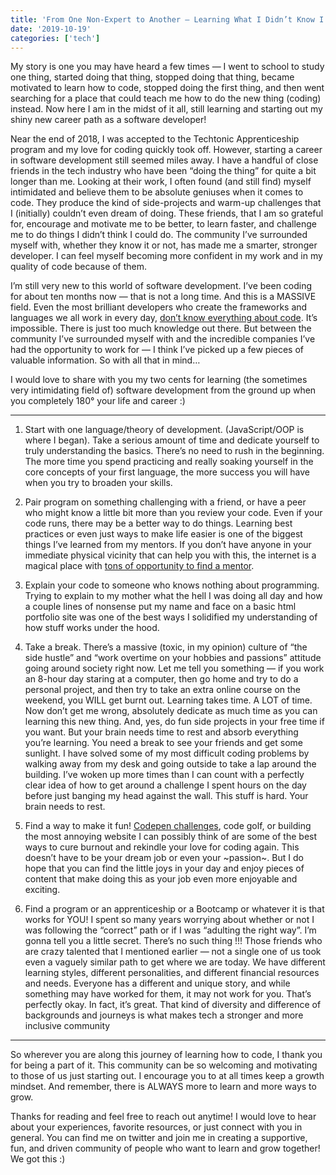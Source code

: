 ```yaml
---
title: 'From One Non-Expert to Another — Learning What I Didn’t Know I Didn’t Know'
date: '2019-10-19'
categories: ['tech']
---
```


My story is one you may have heard a few times — I went to school to study one thing, started doing that thing, stopped doing that thing, became motivated to learn how to code, stopped doing the first thing, and then went searching for a place that could teach me how to do the new thing (coding) instead. Now here I am in the midst of it all, still learning and starting out my shiny new career path as a software developer!

Near the end of 2018, I was accepted to the Techtonic Apprenticeship program and my love for coding quickly took off. However, starting a career in software development still seemed miles away. I have a handful of close friends in the tech industry who have been “doing the thing” for quite a bit longer than me. Looking at their work, I often found (and still find) myself intimidated and believe them to be absolute geniuses when it comes to code. They produce the kind of side-projects and warm-up challenges that I (initially) couldn’t even dream of doing. These friends, that I am so grateful for, encourage and motivate me to be better, to learn faster, and challenge me to do things I didn’t think I could do. The community I’ve surrounded myself with, whether they know it or not, has made me a smarter, stronger developer. I can feel myself becoming more confident in my work and in my quality of code because of them.

I’m still very new to this world of software development. I’ve been coding for about ten months now — that is not a long time. And this is a MASSIVE field. Even the most brilliant developers who create the frameworks and languages we all work in every day, [don’t know everything about code](https://overreacted.io/things-i-dont-know-as-of-2018/). It’s impossible. There is just too much knowledge out there. But between the community I’ve surrounded myself with and the incredible companies I’ve had the opportunity to work for — I think I’ve picked up a few pieces of valuable information. So with all that in mind…

I would love to share with you my two cents for learning (the sometimes very intimidating field of) software development from the ground up when you completely 180° your life and career :\)

***

1. Start with one language/theory of development. (JavaScript/OOP is where I began). Take a serious amount of time and dedicate yourself to truly understanding the basics. There’s no need to rush in the beginning. The more time you spend practicing and really soaking yourself in the core concepts of your first language, the more success you will have when you try to broaden your skills.
    
2. Pair program on something challenging with a friend, or have a peer who might know a little bit more than you review your code. Even if your code runs, there may be a better way to do things. Learning best practices or even just ways to make life easier is one of the biggest things I’ve learned from my mentors. If you don’t have anyone in your immediate physical vicinity that can help you with this, the internet is a magical place with [tons of opportunity to find a mentor](https://learntocodewith.me/posts/coding-mentor/).
    
3. Explain your code to someone who knows nothing about programming. Trying to explain to my mother what the hell I was doing all day and how a couple lines of nonsense put my name and face on a basic html portfolio site was one of the best ways I solidified my understanding of how stuff works under the hood.
    
4. Take a break. There’s a massive (toxic, in my opinion) culture of “the side hustle” and “work overtime on your hobbies and passions” attitude going around society right now. Let me tell you something — if you work an 8-hour day staring at a computer, then go home and try to do a personal project, and then try to take an extra online course on the weekend, you WILL get burnt out. Learning takes time. A LOT of time. Now don’t get me wrong, absolutely dedicate as much time as you can learning this new thing. And, yes, do fun side projects in your free time if you want. But your brain needs time to rest and absorb everything you’re learning. You need a break to see your friends and get some sunlight. I have solved some of my most difficult coding problems by walking away from my desk and going outside to take a lap around the building. I’ve woken up more times than I can count with a perfectly clear idea of how to get around a challenge I spent hours on the day before just banging my head against the wall. This stuff is hard. Your brain needs to rest.
    
5. Find a way to make it fun! [Codepen challenges](https://codepen.io/challenges), code golf, or building the most annoying website I can possibly think of are some of the best ways to cure burnout and rekindle your love for coding again. This doesn’t have to be your dream job or even your ~passion~. But I do hope that you can find the little joys in your day and enjoy pieces of content that make doing this as your job even more enjoyable and exciting.
    
6. Find a program or an apprenticeship or a Bootcamp or whatever it is that works for YOU! I spent so many years worrying about whether or not I was following the “correct” path or if I was “adulting the right way”. I’m gonna tell you a little secret. There’s no such thing !!! Those friends who are crazy talented that I mentioned earlier — not a single one of us took even a vaguely similar path to get where we are today. We have different learning styles, different personalities, and different financial resources and needs. Everyone has a different and unique story, and while something may have worked for them, it may not work for you. That’s perfectly okay. In fact, it’s great. That kind of diversity and difference of backgrounds and journeys is what makes tech a stronger and more inclusive community

***

So wherever you are along this journey of learning how to code, I thank you for being a part of it. This community can be so welcoming and motivating to those of us just starting out. I encourage you to at all times keep a growth mindset. And remember, there is ALWAYS more to learn and more ways to grow.

Thanks for reading and feel free to reach out anytime! I would love to hear about your experiences, favorite resources, or just connect with you in general. You can find me on twitter and join me in creating a supportive, fun, and driven community of people who want to learn and grow together! We got this :\)